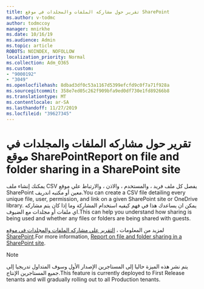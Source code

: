 ```yaml
---
title: تقرير حول مشاركه الملفات والمجلدات في موقع SharePoint
ms.author: v-todmc
author: todmccoy
manager: mnirkhe
ms.date: 10/16/19
ms.audience: Admin
ms.topic: article
ROBOTS: NOINDEX, NOFOLLOW
localization_priority: Normal
ms.collection: Adm_O365
ms.custom:
- "9000192"
- "3049"
ms.openlocfilehash: 8dbad3df0c53a1167d5399efcfd9c0f7a71f928a
ms.sourcegitcommit: 358e7ed05c262f909bfa9ed0df730e1fd89266b8
ms.translationtype: MT
ms.contentlocale: ar-SA
ms.lasthandoff: 11/27/2019
ms.locfileid: "39627345"
---
```

# <a name="report-on-file-and-folder-sharing-in-a-sharepoint-site"></a><span data-ttu-id="f7b06-102">تقرير حول مشاركه الملفات والمجلدات في موقع SharePoint</span><span class="sxs-lookup"><span data-stu-id="f7b06-102">Report on file and folder sharing in a SharePoint site</span></span>

<span data-ttu-id="f7b06-103">يمكنك إنشاء ملف CSV يفصل كل ملف فريد ، والمستخدم ، والاذن ، والارتباط علي موقع SharePoint معين أو مكتبه اندريف.</span><span class="sxs-lookup"><span data-stu-id="f7b06-103">You can create a CSV file detailing every unique file, user, permission, and link on a given SharePoint site or OneDrive library.</span></span> <span data-ttu-id="f7b06-104">يمكن ان يساعدك هذا في فهم كيفيه استخدام المشاركة وما إذا كان يتم مشاركه اي ملفات أو مجلدات مع الضيوف.</span><span class="sxs-lookup"><span data-stu-id="f7b06-104">This can help you understand how sharing is being used and whether any files or folders are being shared with guests.</span></span>

<span data-ttu-id="f7b06-105">لمزيد من المعلومات ، [التقرير علي مشاركه الملفات والمجلدات في موقع SharePoint](https://docs.microsoft.com/sharepoint/sharing-reports).</span><span class="sxs-lookup"><span data-stu-id="f7b06-105">For more information, [Report on file and folder sharing in a SharePoint site](https://docs.microsoft.com/sharepoint/sharing-reports).</span></span>

> [!NOTE]
> <span data-ttu-id="f7b06-106">يتم نشر هذه الميزة حاليا إلى المستاجرين الإصدار الأول وسوف المتداول تدريجيا إلى جميع المستاجرين الإنتاج.</span><span class="sxs-lookup"><span data-stu-id="f7b06-106">This feature is currently deployed to First Release tenants and will gradually rolling out to all Production tenants.</span></span>